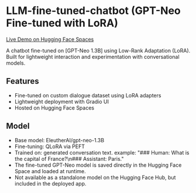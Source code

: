 # LLM-fine-tuned-chatbot (GPT-Neo Fine-tuned with LoRA)

[Live Demo on Hugging Face Spaces](https://huggingface.co/spaces/anjel01/simple-chatbot)

A  chatbot fine-tuned on [GPT-Neo 1.3B] using Low-Rank Adaptation (LoRA). Built for lightweight interaction and experimentation with conversational models.

## Features
- Fine-tuned on custom dialogue dataset using LoRA adapters
- Lightweight deployment with Gradio UI
- Hosted on Hugging Face Spaces

## Model
- Base model: EleutherAI/gpt-neo-1.3B
- Fine-tuning: QLoRA via PEFT
- Trained on: generated conversation text. example: "### Human: What is the capital of France?\n### Assistant: Paris."
- The fine-tuned GPT-Neo model is saved directly in the Hugging Face Space and loaded at runtime.
- Not available as a standalone model on the Hugging Face Hub, but included in the deployed app.
